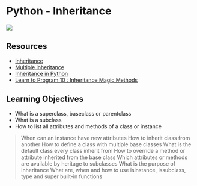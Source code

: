 # Python - Inheritance

![](https://encrypted-tbn0.gstatic.com/images?q=tbn:ANd9GcSmNSR7DAT1mRXYhMTsOAQShwv-GabwZv1ygA&usqp=CAU)

## Resources
* [Inheritance](https://intranet.alxswe.com/rltoken/ct-bhZHBxfE-aHYQoAcscQ)
* [Multiple inheritance](https://intranet.alxswe.com/rltoken/qq52YyYhDIbKBneA-u0PKw)
* [Inheritance in Python](https://intranet.alxswe.com/rltoken/RJVbH9PvRlwDkBxcTloVOQ)
* [Learn to Program 10 : Inheritance Magic Methods](https://intranet.alxswe.com/rltoken/CFBGj9h1gP3eNLnEm2Ehhg)

## Learning Objectives

- What is a superclass, baseclass or parentclass
- What is a subclass
- How to list all attributes and methods of a class or instance
> When can an instance have new attributes
> How to inherit class from another
> How to define a class with multiple base classes
> What is the default class every class inherit from
> How to override a method or attribute inherited from the base class
> Which attributes or methods are available by heritage to subclasses
> What is the purpose of inheritance
> What are, when and how to use isinstance, issubclass, type and super built-in functions
